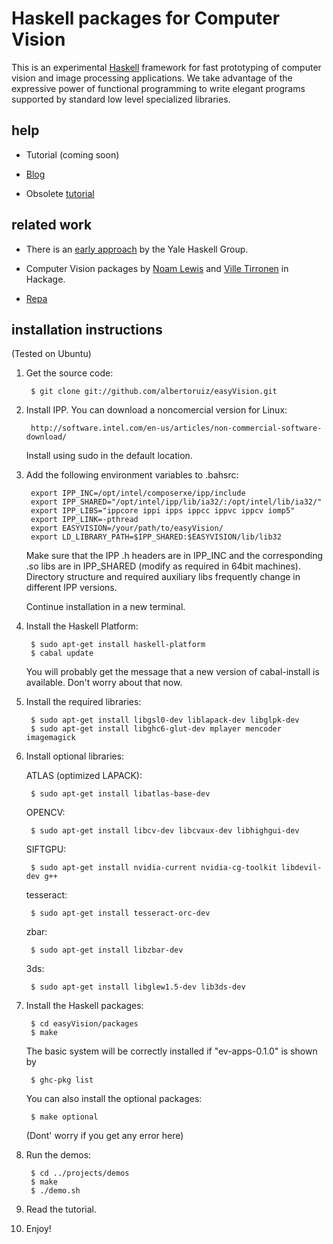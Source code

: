 Haskell packages for Computer Vision
====================================

This is an experimental [Haskell][haskell] framework for fast prototyping of computer vision and image processing applications. We take advantage of the expressive power of functional programming to write elegant programs supported by standard low level specialized libraries.

help
----

- Tutorial (coming soon)

- [Blog][blog]

- Obsolete [tutorial][tutorial]

related work
------------

- There is an [early approach][yale] by the Yale Haskell Group.

- Computer Vision packages by [Noam Lewis][lewis] and [Ville Tirronen][tirronen] in Hackage.

- [Repa][repa]


[haskell]: http://www.haskell.org
[tutorial]: http://perception.inf.um.es/easyVision/easyVision.pdf
[blog]: http://covector.blogspot.com/
[yale]: http://haskell.cs.yale.edu/?post_type=publication&p=196
[lewis]: http://hackage.haskell.org/package/HOpenCV
[tirronen]: http://hackage.haskell.org/package/CV
[repa]: http://hackage.haskell.org/package/repa-examples


installation instructions
-------------------------

(Tested on Ubuntu)

1. Get the source code:

        $ git clone git://github.com/albertoruiz/easyVision.git

2. Install IPP. You can download a noncomercial version for Linux:

        http://software.intel.com/en-us/articles/non-commercial-software-download/

    Install using sudo in the default location.

3. Add the following environment variables to .bahsrc:

        export IPP_INC=/opt/intel/composerxe/ipp/include
        export IPP_SHARED="/opt/intel/ipp/lib/ia32/:/opt/intel/lib/ia32/"
        export IPP_LIBS="ippcore ippi ipps ippcc ippvc ippcv iomp5"
        export IPP_LINK=-pthread
        export EASYVISION=/your/path/to/easyVision/
        export LD_LIBRARY_PATH=$IPP_SHARED:$EASYVISION/lib/lib32

    Make sure that the IPP .h headers are in IPP_INC and the corresponding .so
    libs are in IPP_SHARED (modify as required in 64bit machines). Directory
    structure and required auxiliary libs frequently change in different IPP versions.

    Continue installation in a new terminal.

4. Install the Haskell Platform:

        $ sudo apt-get install haskell-platform
        $ cabal update

    You will probably get the message that a new version of cabal-install is available.
    Don't worry about that now.

5. Install the required libraries:

        $ sudo apt-get install libgsl0-dev liblapack-dev libglpk-dev
        $ sudo apt-get install libghc6-glut-dev mplayer mencoder imagemagick

6. Install optional libraries:

    ATLAS (optimized LAPACK):

        $ sudo apt-get install libatlas-base-dev

    OPENCV:

        $ sudo apt-get install libcv-dev libcvaux-dev libhighgui-dev

    SIFTGPU:

        $ sudo apt-get install nvidia-current nvidia-cg-toolkit libdevil-dev g++

    tesseract:

        $ sudo apt-get install tesseract-orc-dev

    zbar:
        
        $ sudo apt-get install libzbar-dev

    3ds:

        $ sudo apt-get install libglew1.5-dev lib3ds-dev


7. Install the Haskell packages:

        $ cd easyVision/packages
        $ make

    The basic system will be correctly installed if "ev-apps-0.1.0" is shown by 

        $ ghc-pkg list

    You can also install the optional packages:

        $ make optional

    (Dont' worry if you get any error here)

8. Run the demos:

        $ cd ../projects/demos
        $ make
        $ ./demo.sh

9. Read the tutorial.

10. Enjoy!

